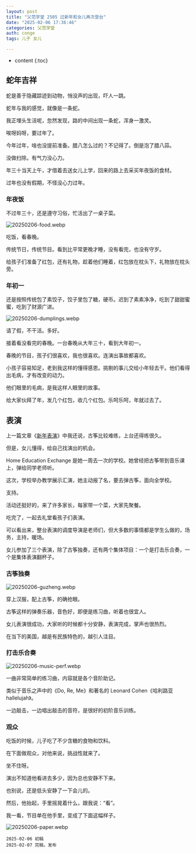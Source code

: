 ```yaml
---
layout: post
title: "父范学堂 2505 过新年和女儿再次登台"
date: "2025-02-06 17:36:46"
categories: 父范学堂
auth: conge
tags: 儿子 女儿 

---
```

* content
{:toc}


## 蛇年吉祥

蛇是善于隐藏踪迹到动物，悄没声的出现，吓人一跳。

蛇年与我的感觉，就像是一条蛇。

我正埋头生活呢，忽然发现，路的中间出现一条蛇，浑身一激灵。

唉呀妈呀，要过年了。




今年过年，啥也没提前准备。腊八怎么过的？不记得了。倒是泡了腊八蒜。

没做扫除。有气力没心力。

年三十当天上午，才借着去送女儿上学，回来的路上去采买年夜饭的食材。

过年也没有假期，不怪没心力过年。

### 年夜饭

不过年三十，还是遵守习俗，忙活出了一桌子菜。

![20250206-food.webp](https://s2.loli.net/2025/02/07/pBtXbeWEuZl45qI.webp)

吃饭，看春晚。

传统节日，传统节目。看到比平常更晚才睡，没有看完，也没有守岁。

给孩子们准备了红包，还有礼物，趁着他们睡着，红包放在枕头下，礼物放在枕头旁。

### 年初一

还是按照传统包了素饺子，饺子里包了糖，硬币。迟到了素素净净，吃到了甜甜蜜蜜，吃到了财源广进。

![20250206-dumplings.webp](https://s2.loli.net/2025/02/07/8U6rfGzYaHLyhiv.webp)

请了假，不干活。多好。

接着看没看完的春晚。一台春晚从大年三十，看到大年初一。

春晚的节目，孩子们很喜欢，我也很喜欢。连演出事故都喜欢。

小孩子容易知足，老到我这样的懂得感恩。挑剔的事儿交给小年轻去干。他们看得出毛病，才有改变的动力。

他们眼里的毛病，是我这样人眼里的故事。

给大家伙拜了年，发几个红包，收几个红包。乐呵乐呵，年就过去了。

## 表演

上一篇文章《[新年表演](https://conge.livingwithfcs.org/2025/01/24/NewDaddy-drum/)》中我还说，古筝比较难练，上台还得练很久。

但是，女儿懂得，给自己找演出的机会。

Home Education Exchange 是她一周去一次的学校。她曾经把古筝带到音乐课上，弹给同学老师听。

这次，学校举办教学展示汇演，她主动报了名，要去弹古筝，面向全学校。

支持。

活动还挺好的，来了许多家长，每家带一个菜，大家先聚餐。

吃完了，一起去礼堂看孩子们表演。

可以看出来，整台表演的调度导演是老师们，但大多数的事情都是学生么做的，场务，主持，暖场。

女儿参加了三个表演，除了古筝独奏，还有两个集体项目：一个是打击乐合奏，一个是集体表演翻杯子。

### 古筝独奏

![20250206-guzheng.webp](https://s2.loli.net/2025/02/07/1WiZdubLOKxoNJG.webp)

穿上汉服，配上古筝，的确抢眼。

古筝这样的弹奏乐器，音色好，即便是练习曲，听着也很宜人。

女儿表演很成功，大家听的时候都十分安静，表演完成，掌声也很热烈。

在当下的美国，越是有民族特色的，越引人注目。

### 打击乐合奏

![20250206-music-perf.webp](https://s2.loli.net/2025/02/07/v5MSFjUWY7tRwBC.webp)

一曲非常简单的练习曲，内容就是各个音阶助记。

类似于音乐之声中的《Do, Re, Me》和著名的 Leonard Cohen《哈利路亚 hallelujah》。

一边敲击，一边唱出敲击的音符，是很好的初阶音乐训练。

### 观众

吃饭的时候，儿子吃了不少含糖的食物和饮料。

在下面做观众，对他来说，挑战性就来了。

坐不住呀。

演出不知道他看进去多少，因为总也安静不下来。

也别说，还是低头安静了一下会儿的。

然后，他抬起，手里摇晃着什么，跟我说：“看”。

我一看，节目单在他手里，变成了下面这幅样子。

![20250206-paper.webp](https://s2.loli.net/2025/02/07/mjD4Z7XGJBe12SE.webp)

```
2025-02-06 初稿 
2025-02-07 完稿，发布 

```
